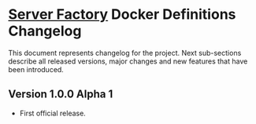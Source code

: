 # [Server Factory](https://github.com/Server-Factory/Core-Framework) Docker Definitions Changelog

This document represents changelog for the project. Next sub-sections describe all released versions, major changes and
new features that have been introduced.

## Version 1.0.0 Alpha 1

- First official release.
